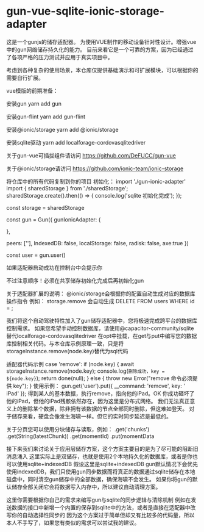 # gun-vue-sqlite-ionic-storage-adapter

这是一个gunjs的储存适配器。
为使用VUE制作的移动设备针对性设计。增强vue中的gun网络储存持久化的能力。
目前来看它是一个可靠的方案，因为已经通过了各项严格的压力测试并应用于真实项目中。

考虑到各种复杂的使用场景，本仓库仅提供基础演示和可扩展模块，可以根据你的需要自行扩展。

vue模版的前期准备：

安装gun
yarn add gun

安装gun-flint
yarn add gun-flint

安装@ionic/storage
yarn add @ionic/storage

安装sqlite驱动
yarn add localforage-cordovasqlitedriver

关于gun-vue可插拔组件请访问
https://github.com/DeFUCC/gun-vue

关于@ionic/storage请访问
https://github.com/ionic-team/ionic-storage

将仓库中的所有代码复制到你的项目
初始化：
import './gun-ionic-adapter' 
import { sharedStorage } from './sharedStorage'; 
sharedStorage.create().then(() => {
  console.log('sqlite 初始化完成');
});


const storage = sharedStorage

  const gun = Gun({
   gunIonicAdapter: {
  
   },
  
   peers: [''],
   IndexedDB: false,
   localStorage: false,
   radisk: false,
   axe:true
 })

 const user = gun.user()


如果适配器启动成功在控制台中会提示你

不过注意顺序！必须在共享储存初始化完成后再初始化gun

关于适配器扩展的说明：
@ionic/storage会根据你的配置自动生成对应的数据库操作指令
例如：
storage.remove 会自动生成 DELETE FROM users WHERE id = ;

我们将这个自动驾驶特性加入了gun储存适配器中，您将极速完成跨平台的数据库控制需求。
如果您希望手动控制数据库，请使用@capacitor-community/sqlite替代localforage-cordovasqlitedriver
在opt中挂载，在get与put中编写您的数据库控制相关代码。与本仓库示例原理一致，只是将storageInstance.remove(node.key)替代为sql代码

适配器代码示例
 case 'remove':
            if (node.key) {
              await storageInstance.remove(node.key);
              console.log(`删除成功，key = ${node.key}`);
              return done(null);
            } else {
              throw new Error("remove 命令必须提供 key");
            }
使用示例：
  gun.get('user').put({ __command: 'remove', key: ' iPad' });
  得到某人的基本数据，执行remove，指向他的iPad。OK 你成功砸坏了他的iPad，但他的iPad残骸依然存在，因为这里是分布式网络。
        我们无法真正意义上的删除某个数据，除非拥有该数据的节点全部同时删除，但这难如登天。
        对于储存来看，硬盘会像发生海啸一样。但它的实时同步延迟是最低的。

关于分页您可以使用分块储存与读取，例如：
.get('chunks')
    .get(String(latestChunk))
    .get(momentId)
    .put(momentData


接下来我们来讨论关于应用层储存方案，这个方案主要目的是为了尽可能的阻断旧消息涌入
这里实际上是双储存，也就是使用2个本地持久化的数据库，或者是你也可以使用sqlite+indexedDB
假设这里是sqlite+indexedDB
gun默认情况下会优先使用indexedDB，我们只使用gun同步数据而将真正的数据通过sqlite储存在本地磁盘中，同时清空gun储存中的全部数据，确保海啸不会发生。
如果你将gun的默认储存全部关闭它会将数据写入内存中，所以建议自动清理方案。

这里你需要根据你自己的需求来编写gun与sqlite的同步逻辑与清除机制
例如在发送数据的接口中新增一个内置的保存到sqlite中的方法，或者是直接在适配器中改写你的自动选择性同步的
        因为这个方案过于简单但却又有比较多的代码量，所以本人不手写了，如果您有类似的需求可以尝试我的建议。
  

 
